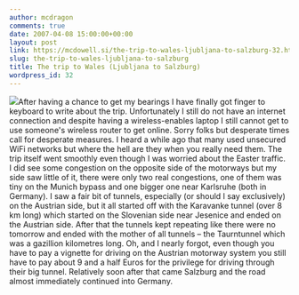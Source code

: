 ```yaml
---
author: mcdragon
comments: true
date: 2007-04-08 15:00:00+00:00
layout: post
link: https://mcdowell.si/the-trip-to-wales-ljubljana-to-salzburg-32.html
slug: the-trip-to-wales-ljubljana-to-salzburg
title: The trip to Wales (Ljubljana to Salzburg)
wordpress_id: 32
---
```


![](http://lh3.google.com/image/Martin.McDowell/RmLjY6f-9jE/AAAAAAAAATQ/7sY9Kn-h0fA/s160-c/TravelToWales.jpg)After having a chance to get my bearings I have finally got finger to keyboard to write about the trip. Unfortunately I still do not have an internet connection and despite having a wireless-enables laptop I still cannot get to use someone's wireless router to get online. Sorry folks but desperate times call for desperate measures. I heard a while ago that many used unsecured WiFi networks but where the hell are they when you really need them.
The trip itself went smoothly even though I was worried about the Easter traffic. I did see some congestion on the opposite side of the motorways but my side saw little of it, there were only two real congestions, one of them was tiny on the Munich bypass and one bigger one near Karlsruhe (both in Germany).
I saw a fair bit of tunnels, especially (or should I say exclusively) on the Austrian side, but it all started off with the Karavanke tunnel (over 8 km long) which started on the Slovenian side near Jesenice and ended on the Austrian side. After that the tunnels kept repeating like there were no tomorrow and ended with the mother of all tunnels – the Taurntunnel which was a gazillion kilometres long. Oh, and I nearly forgot, even though you have to pay a vignette for driving on the Austrian motorway system you still have to pay about 9 and a half Euros for the privilege for driving through their big tunnel.
Relatively soon after that came Salzburg and the road almost immediately continued into Germany.
